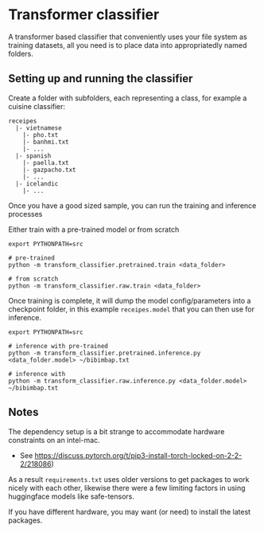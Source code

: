 # Transformer classifier
A transformer based classifier that conveniently uses your file system as training datasets, all you need is to place data into appropriatedly named folders.


## Setting up and running the classifier
Create a folder with subfolders, each representing a class, for example a cuisine classifier:

```
receipes
  |- vietnamese
    |- pho.txt
    |- banhmi.txt
    |- ...
  |- spanish
    |- paella.txt
    |- gazpacho.txt
    |- ...
  |- icelandic
    |- ...
```

Once you have a good sized sample, you can run the training and inference processes

Either train with a pre-trained model or from scratch

```
export PYTHONPATH=src 

# pre-trained
python -m transform_classifier.pretrained.train <data_folder>

# from scratch
python -m transform_classifier.raw.train <data_folder>

```

Once training is complete, it will dump the model config/parameters into a checkpoint folder, in this example `receipes.model` that you can then use for inference.

```
export PYTHONPATH=src 

# inference with pre-trained
python -m transform_classifier.pretrained.inference.py <data_folder.model> ~/bibimbap.txt

# inference with 
python -m transform_classifier.raw.inference.py <data_folder.model> ~/bibimbap.txt
```



## Notes
The dependency setup is a bit strange to accommodate hardware constraints on an intel-mac.
- See https://discuss.pytorch.org/t/pip3-install-torch-locked-on-2-2-2/218086)

As a result `requirements.txt` uses older versions to get packages to work nicely with each other, likewise there were a few limiting factors in using huggingface models like safe-tensors.

If you have different hardware, you may want (or need) to install the latest packages.
